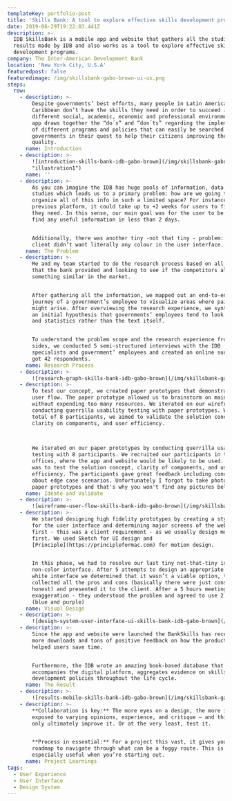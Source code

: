 ```yaml
---
templateKey: portfolio-post
title: 'Skills Bank: A tool to explore effective skills development programs'
date: 2019-06-29T19:22:03.441Z
description: >-
  IDB SkillsBank is a mobile app and website that gathers all the studies and
  results made by IDB and also works as a tool to explore effective skills
  development programs.
company: The Inter-American Development Bank
location: 'New York City, U.S.A'
featuredpost: false
featuredimage: /img/skillsbank-gabo-brown-ui-ux.png
steps:
  row:
    - description: >-
        Despite governments’ best efforts, many people in Latin America and the
        Caribbean don’t have the skills they need in order to succeed in
        different social, academic, economic and professional environments. This
        app draws together the “do´s” and “don´ts” regarding the implementation
        of different programs and policies that can easily be searched by
        governments in their quest to help their citizens improving their life
        quality.
      name: Introduction
    - description: >-
        ![introduction-skills-bank-idb-gabo-brown](/img/skillsbank-gabriel-brown-03.png
        "illustration1")
      name: ''
    - description: >-
        As you can imagine the IDB has huge pools of information, data and case
        studies which leads us to a primary problem: how are we going to
        organize all of this info in such a limited space? For instance, in the
        previous platform, it could take up to +2 weeks for users to find what
        they need. In this sense, our main goal was for the user to be able to
        find any useful information in less than 2 days.


        Additionally, there was another tiny -not that tiny - problem: the
        client didn’t want literally any colour in the user interface.
      name: The Problem
    - description: >-
        Me and my team started to do the research process based on all the data
        that the bank provided and looking to see if the competitors already had
        something similar in the market. 


        After gathering all the information, we mapped out an end-to-end user
        journey of a government’s employee to visualize areas where pain-points
        might arise. After overviewing the research experience, we synthesized
        an initial hypothesis that governments’ employees tend to look at tables
        and statistics rather than the text itself.


        To understand the problem scope and the research experience from both
        sides, we conducted 5 semi-structured interviews with the IDB
        specialists and government’ employees and created an online survey that
        got 42 respondents.
      name: Research Process
    - description: >-
        ![research-graph-skills-bank-idb-gabo-brown](/img/skillsbank-gabriel-brown-05.png)
    - description: >-
        To test our concept, we created paper prototypes that demonstrate key
        user flow. The paper prototype allowed us to brainstorm on main features
        without expending too many resources. We iterated on our wireframe by
        conducting guerrilla usability testing with paper prototypes. With a
        total of 8 participants, we aimed to validate the solution concepts,
        clarity on components, and user efficiency. 

         

        We iterated on our paper prototypes by conducting guerrilla usability
        testing with 8 participants. We recruited our participants in the IDB
        offices, where the app and website would be likely to be used. The goal
        was to test the solution concept, clarity of components, and user
        efficiency. The participants gave great feedback including concerns
        about edge case scenarios. Unfortunately I forgot to take photos of the
        paper prototypes and that's why you won't find any pictures bellow.
      name: Ideate and Validate
    - description: >-
        ![wireframe-user-flow-skills-bank-idb-gabo-brown](/img/skillsbank-gabriel-brown-01.png)
    - description: >-
        We started designing high fidelity prototypes by creating a style guide
        for the user interface and determining major screens of the website
        first - this was a client requirement - as we usually design mobile
        first. We used Sketch for UI design and
        [Principle](https://principleformac.com) for motion design.


        In this phase, we had to resolve our last tiny not-that-tiny issue, the
        non-color interface. After 5 attempts to design an appropriate black and
        white interface we determined that it wasn’t a viable option, thus we
        collected all the pros and cons (basically there were just cons, to be
        honest) and presented it to the client. After a 5 hours meeting - no
        exaggeration - they understood the problem and agreed to use 2 colours
        (blue and purple)
      name: Visual Design
    - description: >-
        ![design-system-user-interface-ui-skills-bank-idb-gabo-brown](/img/skillsbank-gabriel-brown-02.png)
    - description: >-
        Since the app and website were launched the BankSkills has received 10x
        more downloads and tons of positive feedback on how the product has
        helped users save time. 


        Furthermore, the IDB wrote an amazing book-based database that
        accompanies the digital platform, aggregates evidence on skills
        development policies throughout the life cycle.
      name: The Result
    - description: >-
        ![results-mobile-skills-bank-idb-gabo-brown](/img/skillsbank-gabriel-brown-04.png)
    - description: >-
        **Collaboration is key:** The more eyes on a design, the more it’s
        exposed to varying opinions, experience, and critique — and this can
        only ultimately improve it. Or at the very least, test it.


        **Process in essential:** For a project this vast, it gives you a
        roadmap to navigate through what can be a foggy route. This is
        especially useful when you’re starting out.
      name: Project Learnings
tags:
  - User Experience
  - User Interface
  - Design System
---
```


